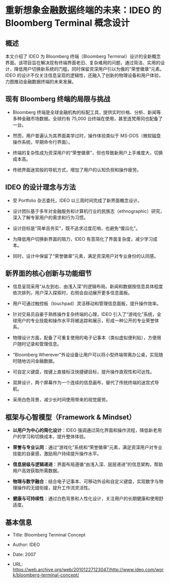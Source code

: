 # 重新想象金融数据终端的未来：IDEO 的 Bloomberg Terminal 概念设计

## 概述

本文介绍了 IDEO 为 Bloomberg 终端（Bloomberg Terminal）设计的全新概念界面。该项目旨在解决现有终端界面老旧、复杂难用的问题，通过简洁、实用的设计，降低用户切换新系统的门槛，同时保留资深用户引以为傲的“荣誉徽章”元素。IDEO 的设计不仅关注信息呈现的逻辑性，还融入了创新的物理设备和用户体验，力图推动金融数据终端的未来发展。

## 现有 Bloomberg 终端的局限与挑战

- Bloomberg 终端是全球金融机构的标配工具，提供实时价格、分析、新闻等多种金融市场数据。全球约有 75,000 台终端在使用，甚至连梵蒂冈也配备了一台。
    
- 然而，用户普遍认为其界面美学过时，操作体验类似于 MS-DOS（微软磁盘操作系统，早期命令行界面）。
    
- 终端的复杂性成为资深用户的“荣誉徽章”，但也导致新用户上手难度大，切换成本高。
    
- 传统界面迷宫般的导航方式，增加了用户的认知负担和操作疲劳。
    

## IDEO 的设计理念与方法

- 受 Portfolio 杂志委托，IDEO 以三周时间完成了新界面概念设计。
    
- 设计团队基于多年对金融服务和计算机行业的民族志（ethnographic）研究，深入了解专家用户的需求和行为习惯。
    
- 设计目标是“简单且务实”，既不追求过度花哨，也避免“傻瓜化”。
    
- 为降低用户切换新界面的阻力，IDEO 有意简化了界面复杂度，减少学习成本。
    
- 同时，设计中保留了“荣誉徽章”元素，满足资深用户对专业身份的认同感。
    

## 新界面的核心创新与功能细节

- 信息呈现采用“从左到右、由浅入深”的逻辑布局。新闻和数据按信息具体程度依次排列，用户深入探索时，右侧会自动展开更多信息面板。
    
- 用户可通过触控板（touchpad）灵活移动和管理信息面板，提升操作效率。
    
- 针对交易员自豪于熟练操作复杂终端的心理，IDEO 引入了“游戏化”系统，全球用户的专业技能和操作水平将被追踪和展示，形成一种公开的专业荣誉体系。
    
- 物理设计方面，配备了可重复使用的电子记事本（类似虚拟便利贴），方便用户随时记录和管理信息。
    
- “Bloomberg Wherever”外设设备让用户可以将小型终端带离办公桌，实现随时随地访问金融数据。
    
- 可自定义键盘，按键上直接标注快捷键目标，提升操作直观性和可达性。
    
- 双屏设计，两个屏幕作为一个连续的信息画布，替代了传统终端的迷宫式导航。
    
- 采用白色背景，减少长时间使用带来的视觉疲劳。
    

## 框架与心智模型（Framework & Mindset）

- **以用户为中心的简化设计**：IDEO 强调通过简化界面和操作流程，降低新老用户的学习和切换成本，提升整体体验。
    
- **荣誉与专业认同**：通过“游戏化”系统和“荣誉徽章”元素，满足资深用户对专业技能的自豪感，激励用户持续提升操作水平。
    
- **信息层级与逻辑递进**：界面布局遵循“由浅入深、层层递进”的信息架构，帮助用户高效获取所需数据。
    
- **物理与数字融合**：结合电子记事本、可移动外设和自定义键盘，实现数字与物理操作的无缝衔接，提升工作流灵活性。
    
- **健康与可持续性**：通过白色背景和人性化设计，关注用户的长期健康和使用舒适度。
    

## 基本信息

- Title: Bloomberg Terminal Concept
    
- Author: IDEO
    
- Date: 2007
    
- URL: https://web.archive.org/web/20101227123047/http://www.ideo.com/work/bloomberg-terminal-concept/